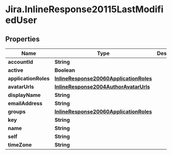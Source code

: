 # Jira.InlineResponse20115LastModifiedUser

## Properties

Name | Type | Description | Notes
------------ | ------------- | ------------- | -------------
**accountId** | **String** |  | 
**active** | **Boolean** |  | 
**applicationRoles** | [**InlineResponse20060ApplicationRoles**](InlineResponse20060ApplicationRoles.md) |  | 
**avatarUrls** | [**InlineResponse2004AuthorAvatarUrls**](InlineResponse2004AuthorAvatarUrls.md) |  | 
**displayName** | **String** |  | 
**emailAddress** | **String** |  | 
**groups** | [**InlineResponse20060ApplicationRoles**](InlineResponse20060ApplicationRoles.md) |  | 
**key** | **String** |  | 
**name** | **String** |  | 
**self** | **String** |  | 
**timeZone** | **String** |  | 


